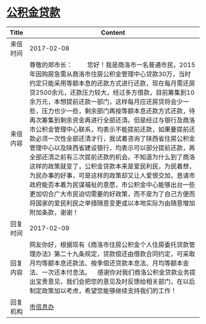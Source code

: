 # <a href="http://www.shangluo.gov.cn/zmhd/ldxxxx.jsp?urltype=leadermail.LeaderMailContentUrl&wbtreeid=1112&leadermailid=3979">公积金贷款</a>
| Title |                                                                                                                                                                                                                              Content                                                                                                                                                                                                                              |
|:-----:|-------------------------------------------------------------------------------------------------------------------------------------------------------------------------------------------------------------------------------------------------------------------------------------------------------------------------------------------------------------------------------------------------------------------------------------------------------------------|
| 来信时间  | 2017-02-08                                                                                                                                                                                                                                                                                                                                                                                                                                                        |
| 来信内容  | 尊敬的郑市长：         您好！我是商洛市一名普通市民，2015年因购房急需从商洛市住房公积金管理中心贷款30万，当时约定只能采用等额本息的还款方式进行还款，现在每月需还房贷2500余元，还款压力较大，经过多方借款，目前筹集到10余万元，本想提前还款一部门，这样每月应还房贷将会少一些，压力也少一些，剩余部门再按等额本息还款方式还款，待再次筹集到剩余资金再进行全部还清。但是经过与银行及商洛市公积金管理中心联系，均表示不能提前还款，如果要提前还款必须一次性全部还清才行，我试着咨询了陕西省住房公积金管理中心以及陕西省建设银行，均表示可以部分提前还款，再全部还清之前有三次提前还款的机会。不知道为什么到了商洛这样的政策就变了，公积金贷款本来是爱民利民，为民着想，为民办事的好事，可是这样的政策却又让人爱恨交加，恳请市政府能否本着为民谋福祉的意愿，市公积金中心能够出台一些更加切合广大市民迫切需要的好政策，而不是为了自己方便而将国家的爱民利民之举措随意变更或以本地实际为由随意增加附加条款，谢谢！ |
| 回复时间  | 2017-02-09                                                                                                                                                                                                                                                                                                                                                                                                                                                        |
| 回复内容  | 网友你好，根据现有《商洛市住房公积金个人住房委托贷款管理办法》第二十九条规定，贷款偿还由借款合同约定，可采取月均等额本息还款法、按季偿还贷款本息法、月均等额本金法、一次还本付息法。    感谢你对我们商洛公积金贷款业务提出宝贵意见，我们会把您的意见及时反馈给相关部门，在以后制定政策加以考虑，希望您能够继续支持我们的工作！                                                                                                                                                                                                                                                                                                 |
| 回复机构  | <a href="../../categories/agencies/市信息办.md">市信息办</a>                                                                                                                                                                                                                                                                                                                                                                                                                |